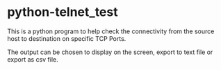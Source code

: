 # python-telnet_test
This is a python program to help check the connectivity from the source host to destination on specific TCP Ports.

The output can be chosen to display on the screen, export to text file or export as csv file.